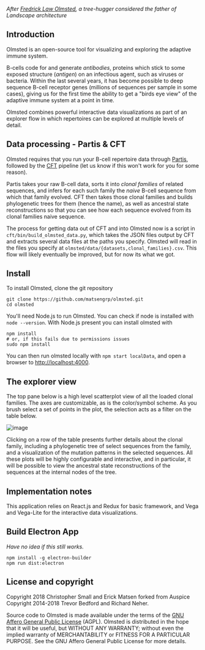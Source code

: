 
*After [Fredrick Law Olmsted](https://en.wikipedia.org/wiki/Frederick_Law_Olmsted), a tree-hugger considered the father of Landscape architecture*


## Introduction

Olmsted is an open-source tool for visualizing and exploring the adaptive immune system.

B-cells code for and generate _antibodies_, proteins which stick to some exposed structure (_antigen_) on an infectious agent, such as viruses or bacteria.
Within the last several years, it has become possible to deep sequence B-cell receptor genes (millions of sequences per sample in some cases), giving us for the first time the ability to get a "birds eye view" of the adaptive immune system at a point in time.

Olmsted combines powerful interactive data visualizations as part of an explorer flow in which repertoires can be explored at multiple levels of detail.


## Data processing - Partis & CFT

Olmsted requires that you run your B-cell repertoire data through [Partis](https://github.com/psathyrella/partis), followed by the [CFT](https://github.com/matsengrp/cft) pipeline (let us know if this won't work for you for some reason).

Partis takes your raw B-cell data, sorts it into _clonal families_ of related sequences, and infers for each such family the _naive_ B-cell sequence from which that family evolved.
CFT then takes those clonal families and builds phylogenetic trees for them (hence the name), as well as ancestral state reconstructions so that you can see how each sequence evolved from its clonal families naive sequence.

The process for getting data out of CFT and into Olmsted now is a script in `cft/bin/build_olmsted_data.py`, which takes the JSON files output by CFT and extracts several data files at the paths you specify.
Olmsted will read in the files you specify at `olmsted/data/{datasets,clonal_families}.csv`.
This flow will likely eventually be improved, but for now its what we got.


## Install

To install Olmsted, clone the git repository

```
git clone https://github.com/matsengrp/olmsted.git
cd olmsted
```

You'll need Node.js to run Olmsted.
You can check if node is installed with `node --version`.
With Node.js present you can install olmsted with

```
npm install
# or, if this fails due to permissions issues
sudo npm install
```

You can then run olmsted locally with `npm start localData`, and open a browser to [http://localhost:4000](http://localhost:4000/).


## The explorer view

The top pane below is a high level scatterplot view of all the loaded clonal families.
The axes are customizable, as is the color/symbol scheme.
As you brush select a set of points in the plot, the selection acts as a filter on the table below.

![image](https://user-images.githubusercontent.com/88556/44306337-593a6100-a341-11e8-864d-6cbd75dfb804.png)

Clicking on a row of the table presents further details about the clonal family, including a phylogenetic tree of select sequences from the family, and a visualization of the mutation patterns in the selected sequences.
All these plots will be highly configurable and interactive, and in particular, it will be possible to view the ancestral state reconstructions of the sequences at the internal nodes of the tree.


## Implementation notes

This application relies on React.js and Redux for basic framework, and Vega and Vega-Lite for the interactive data visualizations.


## Build Electron App

_Have no idea if this still works._

```
npm install -g electron-builder
npm run dist:electron
```

## License and copyright

Copyright 2018 Christopher Small and Erick Matsen 
forked from Auspice Copyright 2014-2018 Trevor Bedford and Richard Neher.

Source code to Olmsted is made available under the terms of the [GNU Affero General Public License](LICENSE.txt) (AGPL). Olmsted is distributed in the hope that it will be useful, but WITHOUT ANY WARRANTY; without even the implied warranty of MERCHANTABILITY or FITNESS FOR A PARTICULAR PURPOSE.  See the GNU Affero General Public License for more details.


